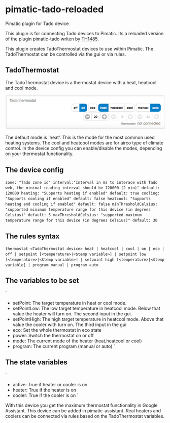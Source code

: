 # pimatic-tado-reloaded
Pimatic plugin for Tado device

This plugin is for connecting Tado devices to Pimatic. Its a reloaded version of the plugin pimatic-tado writen by [TH1485](https://github.com/TH1485/pimatic-tado).

This plugin creates TadoThermostat devices to use within Pimatic. The TadoThermostat can be controlled via the gui or via rules.


TadoThermostat
----
The TadoThermostat device is a thermostat device with a heat, heatcool and cool mode.

![](/screens/tado-thermostat.png)

The default mode is 'heat'. This is the mode for the most common used heating systems. The cool and heatcool modes are for airco type of climate control. In the device config you can enable/disable the modes, depending on your thermostat functionality.

## The device config
`
zone: "Tado zone id"
interval:"Interval in ms to interace with Tado web, the minimal reading interval should be 120000 (2 min)"
  default: 120000
heating: "Supports heating if enabled"
  default: true
cooling: "Supports cooling if enabled"
  default: false
heatcool: "Supports heating and cooling if enabled"
  default: false
minThresholdCelsius: "supported minimum temperature range for this device (in degrees Celsius)"
  default: 5
maxThresholdCelsius: "supported maximum temperature range for this device (in degrees Celsius)"
  default: 30
`

## The rules syntax
`
thermostat <TadoThermostat device>
    heat | heatcool | cool |
    on | eco | off |
    setpoint [<temperature>|<$temp variable>] |
    setpoint low [<temperature>|<$temp variable>] | setpoint high [<temperature>|<$temp variable] |
    program manual | program auto
`

## The variables to be set
`
- setPoint: The target temperature in heat or cool mode.
- setPointLow: The low target temperature in heatcool mode. Below that value the heater will turn on. The second input in the gui.
- setPointHigh: The high target temperature in heatcool mode. Above that value the cooler with turn on. The third input in the gui
- eco: Set the whole thermostat in eco state
- power: Switch the thermostat on or off
- mode: The current mode of the heater (heat,heatcool or cool)
- program: The current program  (manual or auto)
`

## The state variables
`
- active: True if heater or cooler is on
- heater: True if the heater is on
- cooler: True if the cooler is on
`

With this device you get the maximum thermostat functionality in Google Assistant. This device can be added in pimatic-assistant.
Real heaters and coolers can be connected via rules based on the TadoThermostat variables.
